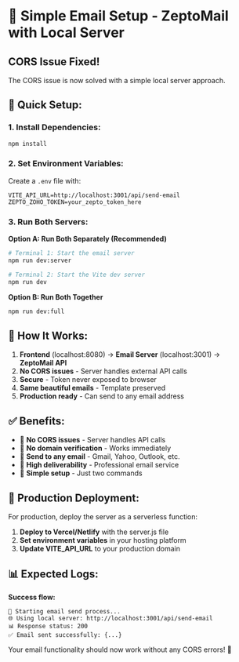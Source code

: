 # 🚀 Simple Email Setup - ZeptoMail with Local Server

## **CORS Issue Fixed!**

The CORS issue is now solved with a simple local server approach.

## **🔧 Quick Setup:**

### **1. Install Dependencies:**
```bash
npm install
```

### **2. Set Environment Variables:**
Create a `.env` file with:
```env
VITE_API_URL=http://localhost:3001/api/send-email
ZEPTO_ZOHO_TOKEN=your_zepto_token_here
```

### **3. Run Both Servers:**

**Option A: Run Both Separately (Recommended)**
```bash
# Terminal 1: Start the email server
npm run dev:server

# Terminal 2: Start the Vite dev server  
npm run dev
```

**Option B: Run Both Together**
```bash
npm run dev:full
```

## **🎯 How It Works:**

1. **Frontend** (localhost:8080) → **Email Server** (localhost:3001) → **ZeptoMail API**
2. **No CORS issues** - Server handles external API calls
3. **Secure** - Token never exposed to browser
4. **Same beautiful emails** - Template preserved
5. **Production ready** - Can send to any email address

## **✅ Benefits:**

- 🚀 **No CORS issues** - Server handles API calls
- 🚀 **No domain verification** - Works immediately
- 🚀 **Send to any email** - Gmail, Yahoo, Outlook, etc.
- 🚀 **High deliverability** - Professional email service
- 🚀 **Simple setup** - Just two commands

## **🚀 Production Deployment:**

For production, deploy the server as a serverless function:
1. **Deploy to Vercel/Netlify** with the server.js file
2. **Set environment variables** in your hosting platform
3. **Update VITE_API_URL** to your production domain

## **📊 Expected Logs:**

**Success flow:**
```
📧 Starting email send process...
🌐 Using local server: http://localhost:3001/api/send-email
📊 Response status: 200
✅ Email sent successfully: {...}
```

Your email functionality should now work without any CORS errors! 🎉
